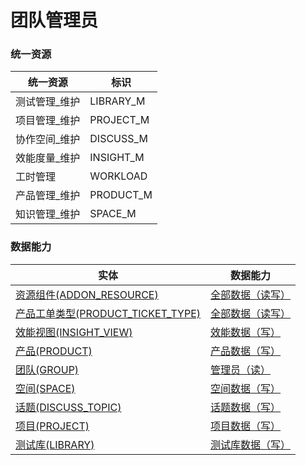 # 团队管理员 <!-- {docsify-ignore-all} -->



### 统一资源

|统一资源|标识|
|---|---|
|测试管理_维护|LIBRARY_M|
|项目管理_维护|PROJECT_M|
|协作空间_维护|DISCUSS_M|
|效能度量_维护|INSIGHT_M|
|工时管理|WORKLOAD|
|产品管理_维护|PRODUCT_M|
|知识管理_维护|SPACE_M|



### 数据能力

|实体|数据能力|
|---|---|
|[资源组件(ADDON_RESOURCE)](module/Base/addon_resource)|<a href ="#/module/Base/addon_resource#addon_resource-all_rw">全部数据（读写）</a>|
|[产品工单类型(PRODUCT_TICKET_TYPE)](module/ProdMgmt/product_ticket_type)|<a href ="#/module/ProdMgmt/product_ticket_type#product_ticket_type-all_rw">全部数据（读写）</a>|
|[效能视图(INSIGHT_VIEW)](module/Insight/insight_view)|<a href ="#/module/Insight/insight_view#insight_view-all_w">效能数据（写）</a>|
|[产品(PRODUCT)](module/ProdMgmt/product)|<a href ="#/module/ProdMgmt/product#product-all_w">产品数据（写）</a>|
|[团队(GROUP)](module/Base/group)|<a href ="#/module/Base/group#group-admin_r">管理员（读）</a>|
|[空间(SPACE)](module/Wiki/space)|<a href ="#/module/Wiki/space#space-all_w">空间数据（写）</a>|
|[话题(DISCUSS_TOPIC)](module/Team/discuss_topic)|<a href ="#/module/Team/discuss_topic#discuss_topic-all_w">话题数据（写）</a>|
|[项目(PROJECT)](module/ProjMgmt/project)|<a href ="#/module/ProjMgmt/project#project-all_w">项目数据（写）</a>|
|[测试库(LIBRARY)](module/TestMgmt/library)|<a href ="#/module/TestMgmt/library#library-all_w">测试库数据（写）</a>|



